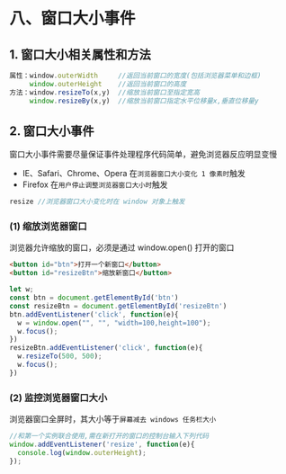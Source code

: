 # 八、窗口大小事件

## 1. 窗口大小相关属性和方法

```javascript
属性：window.outerWidth     //返回当前窗口的宽度(包括浏览器菜单和边框)
     window.outerHeight    //返回当前窗口的高度
方法：window.resizeTo(x,y)  //缩放当前窗口至指定宽高
     window.resizeBy(x,y)  //缩放当前窗口指定水平位移量x,垂直位移量y
```

## 2. 窗口大小事件

窗口大小事件需要尽量保证事件处理程序代码简单，避免浏览器反应明显变慢

* IE、Safari、Chrome、Opera 在`浏览器窗口大小变化 1 像素时`触发
* Firefox 在`用户停止调整浏览器窗口大小时`触发

```javascript
resize //浏览器窗口大小变化时在 window 对象上触发
```

### (1) 缩放浏览器窗口

浏览器允许缩放的窗口，必须是通过 window.open() 打开的窗口

```html
<button id="btn">打开一个新窗口</button>
<button id="resizeBtn">缩放新窗口</button>
```

```javascript
let w;
const btn = document.getElementById('btn')
const resizeBtn = document.getElementById('resizeBtn')
btn.addEventListener('click', function(e){
  w = window.open("", "", "width=100,height=100");      
  w.focus();
})
resizeBtn.addEventListener('click', function(e){
  w.resizeTo(500, 500);        
  w.focus(); 
})
```

### (2) 监控浏览器窗口大小

浏览器窗口全屏时，其大小等于`屏幕减去 windows 任务栏大小`

```javascript
//和第一个实例联合使用,需在新打开的窗口的控制台输入下列代码
window.addEventListener('resize', function(e){
  console.log(window.outerHeight);
});
```
